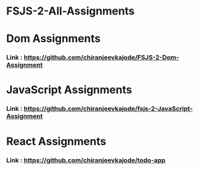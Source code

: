 # FSJS-2-All-Assignments

# Dom Assignments

### Link : https://github.com/chiranjeevkajode/FSJS-2-Dom-Assignment

# JavaScript Assignments

### Link : https://github.com/chiranjeevkajode/fsjs-2-JavaScript-Assignment

# React Assignments

### Link : https://github.com/chiranjeevkajode/todo-app
